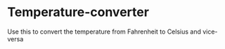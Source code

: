 # Temperature-converter
Use this to convert the temperature from Fahrenheit to Celsius and vice-versa

